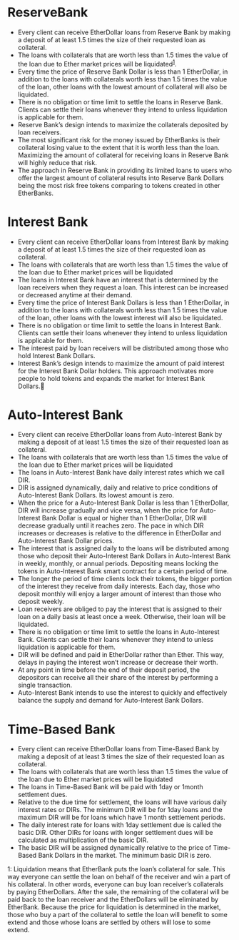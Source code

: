 # ReserveBank
* Every client can receive EtherDollar loans from Reserve Bank by making a deposit of at least 1.5 times the size of their requested loan as collateral.
* The loans with collaterals that are worth less than 1.5 times the value of the loan due to Ether market prices will be liquidated<sup>[1](#footnote1)</sup>.
* Every time the price of Reserve Bank Dollar is less than 1 EtherDollar, in addition to the loans with collaterals worth less than 1.5 times the value of the loan, other loans with the lowest amount of collateral will also be liquidated. 
* There is no obligation or time limit to settle the loans in Reserve Bank. Clients can settle their loans whenever they intend to unless liquidation is applicable for them.
* Reserve Bank’s design intends to maximize the collaterals deposited by loan receivers.
* The most significant risk for the money issued by EtherBanks is their collateral losing value to the extent that it is worth less than the loan. Maximizing the amount of collateral for receiving loans in Reserve Bank will highly reduce that risk.
* The approach in Reserve Bank in providing its limited loans to users who offer the largest amount of collateral results into Reserve Bank Dollars being the most risk free tokens comparing to tokens created in other EtherBanks.
# Interest Bank
* Every client can receive EtherDollar loans from Interest Bank by making a deposit of at least 1.5 times the size of their requested loan as collateral. 
* The loans with collaterals that are worth less than 1.5 times the value of the loan due to Ether market prices will be liquidated
* The loans in Interest Bank have an interest that is determined by the loan receivers when they request a loan. This interest can be increased or decreased anytime at their demand.
* Every time the price of Interest Bank Dollars is less than 1 EtherDollar,  in addition to the loans with collaterals worth less than 1.5 times the value of the loan, other loans with the lowest interest will also be liquidated. 
* There is no obligation or time limit to settle the loans in Interest Bank. Clients can settle their loans whenever they intend to unless liquidation is applicable for them.
* The interest paid by loan receivers will be distributed among those who hold Interest Bank Dollars.
* Interest Bank’s design intends to maximize the amount of paid interest for the Interest Bank Dollar holders. This approach motivates more people to hold tokens and expands the market for Interest Bank Dollars.
# Auto-Interest Bank
* Every client can receive EtherDollar loans from Auto-Interest Bank by making a deposit of at least 1.5 times the size of their requested loan as collateral. 
* The loans with collaterals that are worth less than 1.5 times the value of the loan due to Ether market prices will be liquidated
* The loans in Auto-Interest Bank have daily interest rates which we call DIR.
* DIR is assigned dynamically, daily and relative to price conditions of Auto-Interest Bank Dollars. Its lowest amount is zero.
* When the price for a Auto-Interest Bank Dollar is less than 1 EtherDollar, DIR will increase gradually and vice versa, when the price for Auto-Interest Bank Dollar is equal or higher than 1 EtherDollar, DIR will decrease gradually until it reaches zero. The pace in which DIR increases or decreases is relative to the difference in EtherDollar and Auto-Interest Bank Dollar prices.
* The interest that is assigned daily to the loans will be distributed among those who deposit their Auto-Interest Bank Dollars in Auto-Interest Bank in weekly, monthly, or annual periods. Depositing means locking the tokens in Auto-Interest Bank smart contract for a certain period of time.
* The longer the period of time clients lock their tokens, the bigger portion of the interest they receive from daily interests. Each day, those who deposit monthly will enjoy a larger amount of interest than those who deposit weekly.
* Loan receivers are obliged to pay the interest that is assigned to their loan on a daily basis at least once a week. Otherwise, their loan will be liquidated.
* There is no obligation or time limit to settle the loans in Auto-Interest Bank. Clients can settle their loans whenever they intend to unless liquidation is applicable for them.
* DIR will be defined and paid in EtherDollar rather than Ether. This way, delays in paying the interest won’t increase or decrease their worth.
* At any point in time before the end of their deposit period, the depositors can receive all their share of the interest by performing a single transaction.
* Auto-Interest Bank intends to use the interest to quickly and effectively balance the supply and demand for Auto-Interest Bank Dollars.
# Time-Based Bank
* Every client can receive EtherDollar loans from Time-Based Bank by making a deposit of at least 3 times the size of their requested loan as collateral. 
* The loans with collaterals that are worth less than 1.5 times the value of the loan due to Ether market prices will be liquidated
* The loans in Time-Based Bank will be paid with 1day or 1month settlement dues.
* Relative to the due time for settlement, the loans will have various daily interest rates or DIRs. The minimum DIR will be for 1day loans and the maximum DIR will be for loans which have 1 month settlement periods.
* The daily interest rate for loans with 1day settlement due is called the basic DIR. Other DIRs for loans with longer settlement dues will be calculated as multiplication of the basic DIR.  
* The basic DIR will be assigned dynamically relative to the price of Time-Based Bank Dollars in the market. The minimum basic DIR is zero.

<a name="footnote1">1</a>:  Liquidation means that EtherBank puts the loan’s collateral for sale. This way everyone can settle the loan on behalf of the receiver and win a part of his collateral. In other words, everyone can buy loan receiver’s collaterals by paying EtherDollars. After the sale, the remaining of the collateral will be paid back to the loan receiver and the EtherDollars will be eliminated by EtherBank. Because the price for liquidation is determined in the market, those who buy a part of the collateral to settle the loan will benefit to some extend and those whose loans are settled by others will lose to some extend.
